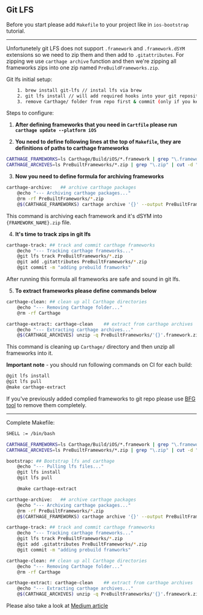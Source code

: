 ## Git LFS 

Before you start please add `Makefile` to your project like in `ios-bootstrap` tutorial. 

---

Unfortunetely git LFS does not support `.framework` and `.framework.dSYM` extensions so we need to zip them and then add to `.gitattributes`. For zipping we use `carthage archive` function and then we're zipping all frameworks zips into one zip named `PreBuildFrameworks.zip`.

Git lfs initial setup:

```bash
	1. brew install git-lfs // instal lfs via brew
	2. git lfs install // will add required hooks into your git repository
	3. remove Carthage/ folder from repo first & commit (only if you keep that folder in repo) and then add Carthage/ to .gitignore
```

Steps to configure:

1) **After defining frameworks that you need in `Cartfile` please run `carthage update --platform iOS`**

2) **You need to define following lines at the top of `Makefile`, they are definitions of paths to carthage frameworks**

```bash
CARTHAGE_FRAMEWORKS=ls Carthage/Build/iOS/*.framework | grep "\.framework" | cut -d "/" -f 4 | cut -d "." -f 1 | xargs -I '{}'
CARTHAGE_ARCHIVES=ls PreBuiltFrameworks/*.zip | grep "\.zip" | cut -d "/" -f 2 | cut -d "." -f 1 | xargs -I '{}
```
3) **Now you need to define formula for archiving frameworks**

```bash
carthage-archive:	## archive carthage packages
	@echo "--- Archiving carthage packages..."
	@rm -rf PreBuiltFrameworks/*.zip
	@$(CARTHAGE_FRAMEWORKS) carthage archive '{}' --output PreBuiltFrameworks/
```
This command is archiving each framework and it's dSYM into `{FRAMEWORK_NAME}.zip` file.

4) **It's time to track zips in git lfs**

```bash
carthage-track:	## track and commit carthage frameworks
	@echo "--- Tracking carthage frameworks..."
	@git lfs track PreBuiltFrameworks/*.zip
	@git add .gitattributes PreBuiltFrameworks/*.zip
	@git commit -m "adding prebuild framworks"
```

After running this formula all frameworks are safe and sound in git lfs. 

5) **To extract frameworks please define commands below**

```bash
carthage-clean:	## clean up all Carthage directories
	@echo "--- Removing Carthage folder..."
	@rm -rf Carthage
```

```bash
carthage-extract: carthage-clean	## extract from carthage archives
	@echo "--- Extracting carthage archives..."
	@$(CARTHAGE_ARCHIVES) unzip -q PreBuiltFrameworks/'{}'.framework.zip
```

This command is cleaning up `Carthage/` directory and then unzip all frameworks into it.

**Important note** - you should run following commands on CI for each build:

```bash
@git lfs install
@git lfs pull
@make carthage-extract
```

If you've previously added complied frameworks to git repo please use [BFG tool](https://github.com/rtyley/bfg-repo-cleaner/releases/tag/v1.12.5) to remove them completely.

---

Complete Makefile:

```bash
SHELL := /bin/bash

CARTHAGE_FRAMEWORKS=ls Carthage/Build/iOS/*.framework | grep "\.framework" | cut -d "/" -f 4 | cut -d "." -f 1 | xargs -I '{}'
CARTHAGE_ARCHIVES=ls PreBuiltFrameworks/*.zip | grep "\.zip" | cut -d "/" -f 2 | cut -d "." -f 1 | xargs -I '{}'

bootstrap: ## Bootstrap lfs and carthage
	@echo "--- Pulling lfs files..."
	@git lfs install
	@git lfs pull

	@make carthage-extract

carthage-archive:	## archive carthage packages
	@echo "--- Archiving carthage packages..."
	@rm -rf PreBuiltFrameworks/*.zip
	@$(CARTHAGE_FRAMEWORKS) carthage archive '{}' --output PreBuiltFrameworks/

carthage-track:	## track and commit carthage frameworks
	@echo "--- Tracking carthage frameworks..."
	@git lfs track PreBuiltFrameworks/*.zip
	@git add .gitattributes PreBuiltFrameworks/*.zip
	@git commit -m "adding prebuild framworks"

carthage-clean:	## clean up all Carthage directories
	@echo "--- Removing Carthage folder..."
	@rm -rf Carthage

carthage-extract: carthage-clean	## extract from carthage archives
	@echo "--- Extracting carthage archives..."
	@$(CARTHAGE_ARCHIVES) unzip -q PreBuiltFrameworks/'{}'.framework.zip
```

Please also take a look at [Medium article](https://medium.com/@rajatvig/speeding-up-carthage-for-ios-applications-50e8d0a197e1)